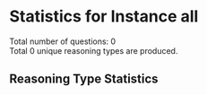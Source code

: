 # Statistics for Instance all<br/>
Total number of questions: 0<br/>
Total 0 unique reasoning types are produced.<br/>
## Reasoning Type Statistics<br/>
